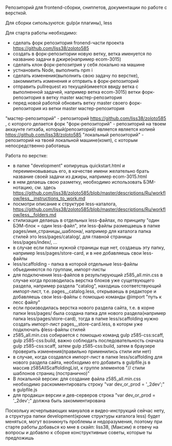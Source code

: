 Репозиторий для frontend-сборки,
сниппетов,
документации по работе с версткой.



Для сборки сипользуются:
gulp(и плагины), less

Для старта работы необходимо:
 - сделать форк репозитория fronend-части проекта https://github.com/liss38/zoloto585
 - создать в форк-репозитории новую ветку, ветка именуется по названию задачи в джире(например ecom-3015)
 - сделать клон форк-репозитрия у себя локально на машине
 - устнановить Node, выполнить npm i
 - сделать изменения(выполнить свою задачу по верстке), закоммитить изменения и отпрвить в форк-репозиторий
 - отправить pullrequest из текущей(имеется ввиду ветка с выполненной задачей, например ветка ecom-3015) ветки форк-репозитория в ветку master мастер-репозитория
 - перед новой работой обновить ветку master своего форк-репозитория из ветки master мастер-репозитория

"мастер-репозиторий" - репозиторий https://github.com/liss38/zoloto585 , с которого делается форк
"форк-репозиторий" - репозиторий на твоем аккаунте гитхаба, который(репозиторий) является является копией https://github.com/liss38/zoloto585
"локальный репозиторий" - репозиторий на твоей локальной машине(комп), с которым непосредственно работаешь



Работа по верстке:
 - в папке "development" копируешь quickstart.html и переименовываешь его, в качестве имени желательно брать название своей задачи из джиры, например ecom-3015.html
 - в нем делаешь свою разметку, необходимо использовать БЭМ-нотацию, см. здесь https://github.com/liss38/zoloto585/blob/master/descriptions/Ru/workflow/less__instructions_to_work.md
 - посмотри описание к структуре less-каталога, https://github.com/liss38/zoloto585/blob/master/descriptions/Ru/workflow/less__folders.md
 - стилизация делаешь в отдельных less-файлах, по принципу "один БЭМ-блок = один less-файл", эти less-файлы размещаешь в папке pages/имя_страницы_шаблона/, например для каталога папка стилей это less/pages/catalog/, для главной страницы less/pages/index/, ...
 - в случае если папки нужной страницы еще нет, создаешь эту папку, например less/pages/store-card, и в нее добавляешь свои less-файлы
 - less/scaffolding - папка в которой отдельные less-файлы объединяются по группам, импорт-листы
 - для подключения less-файлов в результирующий z585_all.min.css в случае когда прозводилась верстка блоков уже сущетвующего раздела, например раздела "catalog", находишь соответствующий импорт-лист, т.е. pages__catalog.less, открываешь в редакторе и добавляешь свои less-файлы с помощью команды @import "путь к лесс файлу"
 - если производилась верстка нового раздела сайта, т.е. в корне папки less/pages/ была создана папка для нового раздела(например папка less/pages/store-card), тогда в папке less/scaffolding нужно создать импорт-лист pages__store-card.less, в которм уже подключать фless-файлы стилей
 - z585_all.min.css собирается с помощью команд gulp z585-css:scaff, gulp z585-css:build, важно соблюдать последовательность сначала gulp z585-css:scaff, затем gulp z585-css:build, затем в браузере проверить изменения(правильно применились стили или нет)
 - в случае, когда создавлся импорт-лист в папке less/scaffolding для нового раздела сайта, необходимо его добавить в gulpfile.js в массив z585AllScaffoldingList, к группе элементов "// стили шаблонов страниц (постранично)"
 - В локальной версии: для создание файла z585_all.min.css необходимо раскомментировать строку "var dev_or_prod = '_2dev';" в gulpfile.js
 - для продакшн версии и дев-серверов строка "var dev_or_prod = '_2dev';" должна быть закомментирована


Поскольку исчерпывающих мануалов и видео-инструкций сейчас нету,
а структура папки development(кроме структуры каталога less) будет меняться, 
могут возникнуть проблемы и недоразумения, поэтому при старте работы добавься ко мне в скайп: liss38, (Максим)
я отвечу на вопросы и добавлю к сборке конструктивные советы, которые ты предложишь